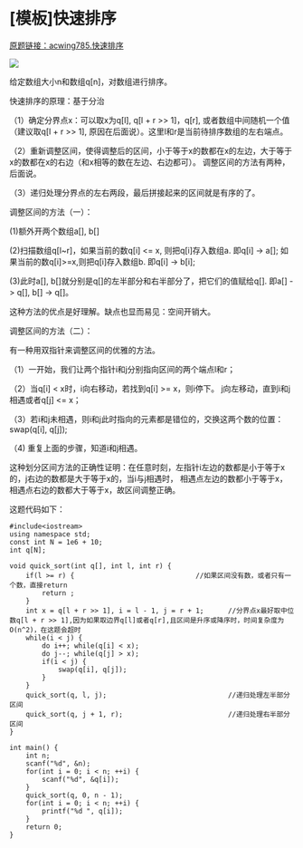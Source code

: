 # [模板]快速排序

[原题链接：acwing785.快速排序](https://www.acwing.com/problem/content/787/)

![](https://img2020.cnblogs.com/blog/2078361/202008/2078361-20200811111733594-1148587286.png)


给定数组大小n和数组q[n]，对数组进行排序。

快速排序的原理：基于分治

（1）确定分界点x：可以取x为q[l], q[l + r >> 1]，q[r], 或者数组中间随机一个值（建议取q[l + r >> 1], 原因在后面说）。这里l和r是当前待排序数组的左右端点。

（2）重新调整区间，使得调整后的区间，小于等于x的数都在x的左边，大于等于x的数都在x的右边（和x相等的数在左边、右边都可）。 调整区间的方法有两种，后面说。

（3）递归处理分界点的左右两段，最后拼接起来的区间就是有序的了。

调整区间的方法（一）：

(1)额外开两个数组a[], b[]

(2)扫描数组q[l~r]，如果当前的数q[i] <= x, 则把q[i]存入数组a. 即q[i] -> a[];
如果当前的数q[i]>=x,则把q[i]存入数组b.   即q[i] -> b[i];

(3)此时a[], b[]就分别是q[]的左半部分和右半部分了，把它们的值赋给q[]. 即a[] -> q[], b[] -> q[]。

这种方法的优点是好理解。缺点也显而易见：空间开销大。

调整区间的方法（二）：

有一种用双指针来调整区间的优雅的方法。

（1）一开始，我们让两个指针i和j分别指向区间的两个端点l和r；

（2）当q[i] < x时，i向右移动，若找到q[i] >= x，则i停下。 j向左移动，直到i和j相遇或者q[j] <= x；

（3）若i和j未相遇，则i和j此时指向的元素都是错位的，交换这两个数的位置：swap(q[i], q[j]);

（4) 重复上面的步骤，知道i和j相遇。

这种划分区间方法的正确性证明：在任意时刻，左指针i左边的数都是小于等于x的，j右边的数都是大于等于x的，当i与j相遇时，
相遇点左边的数都小于等于x，相遇点右边的数都大于等于x，故区间调整正确。

这题代码如下：

```
#include<iostream>
using namespace std;
const int N = 1e6 + 10;
int q[N];

void quick_sort(int q[], int l, int r) {
    if(l >= r) {                              //如果区间没有数，或者只有一个数，直接return
        return ;
    }
    int x = q[l + r >> 1], i = l - 1, j = r + 1;      //分界点x最好取中位数q[l + r >> 1],因为如果取边界q[l]或者q[r],且区间是升序或降序时，时间复杂度为O(n^2)，在这题会超时
    while(i < j) {
        do i++; while(q[i] < x);
        do j--; while(q[j] > x);
        if(i < j) {
            swap(q[i], q[j]);
        }
    }
    quick_sort(q, l, j);                              //递归处理左半部分区间
    quick_sort(q, j + 1, r);                          //递归处理右半部分区间
}

int main() {
    int n;
    scanf("%d", &n);
    for(int i = 0; i < n; ++i) {
        scanf("%d", &q[i]);
    }
    quick_sort(q, 0, n - 1);
    for(int i = 0; i < n; ++i) {
        printf("%d ", q[i]);
    }
    return 0;
}
```